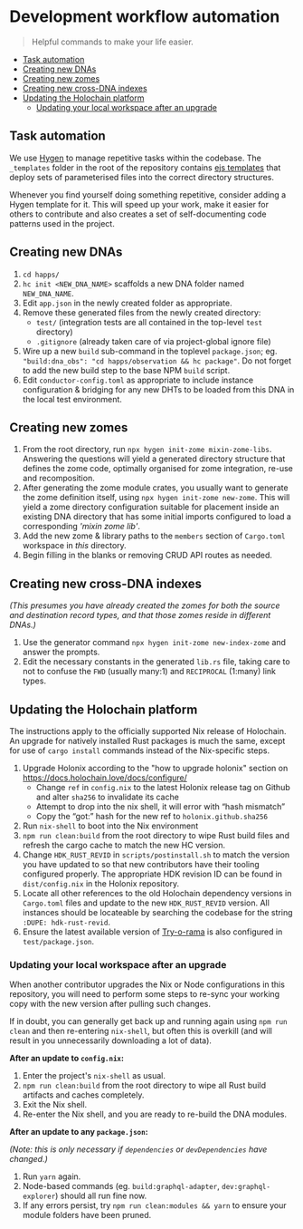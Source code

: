 # Development workflow automation

> Helpful commands to make your life easier.

<!-- MarkdownTOC -->

- [Task automation](#task-automation)
- [Creating new DNAs](#creating-new-dnas)
- [Creating new zomes](#creating-new-zomes)
- [Creating new cross-DNA indexes](#creating-new-cross-dna-indexes)
- [Updating the Holochain platform](#updating-the-holochain-platform)
	- [Updating your local workspace after an upgrade](#updating-your-local-workspace-after-an-upgrade)

<!-- /MarkdownTOC -->


## Task automation

We use [Hygen](https://www.hygen.io/) to manage repetitive tasks within the codebase. The `_templates` folder in the root of the repository contains [ejs templates](https://github.com/mde/ejs) that deploy sets of parameterised files into the correct directory structures.

Whenever you find yourself doing something repetitive, consider adding a Hygen template for it. This will speed up your work, make it easier for others to contribute and also creates a set of self-documenting code patterns used in the project.



## Creating new DNAs

1. `cd happs/`
2. `hc init <NEW_DNA_NAME>` scaffolds a new DNA folder named `NEW_DNA_NAME`.
3. Edit `app.json` in the newly created folder as appropriate.
4. Remove these generated files from the newly created directory:
	- `test/` (integration tests are all contained in the top-level `test` directory)
	- `.gitignore` (already taken care of via project-global ignore file)
5. Wire up a new `build` sub-command in the toplevel `package.json`; eg. `"build:dna_obs": "cd happs/observation && hc package"`. Do not forget to add the new build step to the base NPM `build` script.
6. Edit `conductor-config.toml` as appropriate to include instance configuration & bridging for any new DHTs to be loaded from this DNA in the local test environment.


## Creating new zomes

1. From the root directory, run `npx hygen init-zome mixin-zome-libs`. Answering the questions will yield a generated directory structure that defines the zome code, optimally organised for zome integration, re-use and recomposition.
2. After generating the zome module crates, you usually want to generate the zome definition itself, using `npx hygen init-zome new-zome`. This will yield a zome directory configuration suitable for placement inside an existing DNA directory that has some initial imports configured to load a corresponding *'mixin zome lib'*.
3. Add the new zome & library paths to the `members` section of `Cargo.toml` workspace in *this* directory.
4. Begin filling in the blanks or removing CRUD API routes as needed.


## Creating new cross-DNA indexes

*(This presumes you have already created the zomes for both the source and destination record types, and that those zomes reside in different DNAs.)*

1. Use the generator command `npx hygen init-zome new-index-zome` and answer the prompts.
2. Edit the necessary constants in the generated `lib.rs` file, taking care to not to confuse the `FWD` (usually many:1) and `RECIPROCAL` (1:many) link types.


## Updating the Holochain platform

The instructions apply to the officially supported Nix release of Holochain. An upgrade for natively installed Rust packages is much the same, except for use of `cargo install` commands instead of the Nix-specific steps.

1. Upgrade Holonix according to the "how to upgrade holonix" section on https://docs.holochain.love/docs/configure/
	- Change `ref` in `config.nix` to the latest Holonix release tag on Github and alter `sha256` to invalidate its cache
	- Attempt to drop into the nix shell, it will error with “hash mismatch”
	- Copy the “got:” hash for the new ref to `holonix.github.sha256`
2. Run `nix-shell` to boot into the Nix environment
3. `npm run clean:build` from the root directory to wipe Rust build files and refresh the cargo cache to match the new HC version.
4. Change `HDK_RUST_REVID` in `scripts/postinstall.sh` to match the version you have updated to so that new contributors have their tooling configured properly. The appropriate HDK revision ID can be found in `dist/config.nix` in the Holonix repository.
5. Locate all other references to the old Holochain dependency versions in `Cargo.toml` files and update to the new `HDK_RUST_REVID` version. All instances should be locateable by searching the codebase for the string `:DUPE: hdk-rust-revid`.
6. Ensure the latest available version of [Try-o-rama](https://www.npmjs.com/package/@holochain/try-o-rama) is also configured in `test/package.json`.


### Updating your local workspace after an upgrade

When another contributor upgrades the Nix or Node configurations in this repository, you will need to perform some steps to re-sync your working copy with the new version after pulling such changes.

If in doubt, you can generally get back up and running again using `npm run clean` and then re-entering `nix-shell`, but often this is overkill (and will result in you unnecessarily downloading a lot of data).

**After an update to `config.nix`:**

1. Enter the project's `nix-shell` as usual.
2. `npm run clean:build` from the root directory to wipe all Rust build artifacts and caches completely.
3. Exit the Nix shell.
4. Re-enter the Nix shell, and you are ready to re-build the DNA modules.

**After an update to any `package.json`:**

*(Note: this is only necessary if `dependencies` or `devDependencies` have changed.)*

1. Run `yarn` again.
2. Node-based commands (eg. `build:graphql-adapter`, `dev:graphql-explorer`) should all run fine now.
3. If any errors persist, try `npm run clean:modules && yarn` to ensure your module folders have been pruned.
